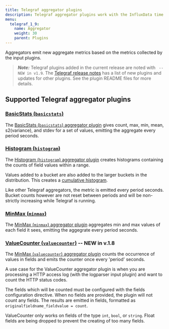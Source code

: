 ```yaml
---
title: Telegraf aggregator plugins
description: Telegraf aggregator plugins work with the InfluxData time series platfrom to create aggregate metrics (for example, mean, min, max, quantiles, etc.) collected by the input plugins. Aggregator plugins include support for basic statistics, histograms, and min/max values.
menu:
  telegraf_1_9:
    name: Aggregator
    weight: 30
    parent: Plugins
---
```


Aggregators emit new aggregate metrics based on the metrics collected by the input plugins.

> ***Note:*** Telegraf plugins added in the current release are noted with ` -- NEW in v1.9`.
>The [Telegraf release notes](/telegraf/v1.9/about_the_project/release-notes-changelog) has a list of new plugins and updates for other plugins. See the plugin README files for more details.

## Supported Telegraf aggregator plugins


### [BasicStats (`basicstats`)](https://github.com/influxdata/telegraf/blob/release-1.9/plugins/aggregators/basicstats/README.md)

The [BasicStats (`basicstats`) aggregator plugin](https://github.com/influxdata/telegraf/blob/release-1.9/plugins/aggregators/basicstats/README.md) gives count, max, min, mean, s2(variance), and stdev for a set of values, emitting the aggregate every period seconds.

### [Histogram (`histogram`)](https://github.com/influxdata/telegraf/blob/release-1.9/plugins/aggregators/histogram/README.md)

The [Histogram (`histogram`) aggregator plugin](https://github.com/influxdata/telegraf/blob/release-1.9/plugins/aggregators/histogram/README.md) creates histograms containing the counts of field values within a range.

Values added to a bucket are also added to the larger buckets in the distribution. This creates a [cumulative histogram](https://en.wikipedia.org/wiki/Histogram#/media/File:Cumulative_vs_normal_histogram.svg).

Like other Telegraf aggregators, the metric is emitted every period seconds. Bucket counts however are not reset between periods and will be non-strictly increasing while Telegraf is running.

### [MinMax (`minmax`)](https://github.com/influxdata/telegraf/blob/release-1.9/plugins/aggregators/minmax/README.md)

The [MinMax (`minmax`) aggregator plugin](https://github.com/influxdata/telegraf/blob/release-1.9/plugins/aggregators/minmax/README.md) aggregates min and max values of each field it sees, emitting the aggegrate every period seconds.

### [ValueCounter (`valuecounter`)](https://github.com/influxdata/telegraf/blob/release-1.9/plugins/aggregators/valuecounter/README.md) -- NEW in v.1.8

The [MinMax (`valuecounter`) aggregator plugin](https://github.com/influxdata/telegraf/blob/release-1.9/plugins/aggregators/valuecounter/README.md) counts the occurrence of values in fields and emits the counter once every 'period' seconds.

A use case for the ValueCounter aggregator plugin is when you are processing a HTTP access log (with the logparser input plugin) and want to count the HTTP status codes.

The fields which will be counted must be configured with the fields configuration directive. When no fields are provided, the plugin will not count any fields. The results are emitted in fields, formatted as `originalfieldname_fieldvalue = count`.

ValueCounter only works on fields of the type `int`, `bool`, or `string`. Float fields are being dropped to prevent the creating of too many fields.
